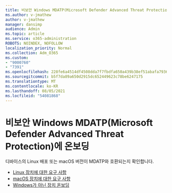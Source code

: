 ```yaml
---
title: 비보안 Windows MDATP(Microsoft Defender Advanced Threat Protection)에 온보딩
ms.author: v-jmathew
author: v-jmathew
manager: dansimp
audience: Admin
ms.topic: article
ms.service: o365-administration
ROBOTS: NOINDEX, NOFOLLOW
localization_priority: Normal
ms.collection: Adm_O365
ms.custom:
- "9000760"
- "7391"
ms.openlocfilehash: 228fe6a4514df4508dda7f7fbdfa650a439b38ef51abafa7936afa4ecfd54e04
ms.sourcegitcommit: b5f7da89a650d2915dc652449623c78be6247175
ms.translationtype: MT
ms.contentlocale: ko-KR
ms.lasthandoff: 08/05/2021
ms.locfileid: "54081868"
---
```

# <a name="onboard-a-non-windows-device-to-microsoft-defender-advanced-threat-protection-mdatp"></a>비보안 Windows MDATP(Microsoft Defender Advanced Threat Protection)에 온보딩

디바이스의 Linux 배포 또는 macOS 버전이 MDATP와 호환되는지 확인합니다.

- [Linux 장치에 대한 요구 사항](https://go.microsoft.com/fwlink/?linkid=2143462)
- [macOS 장치에 대한 요구 사항](https://go.microsoft.com/fwlink/?linkid=2143461)
- [Windows가 아닌 장치 온보딩](https://go.microsoft.com/fwlink/?linkid=2143628)
